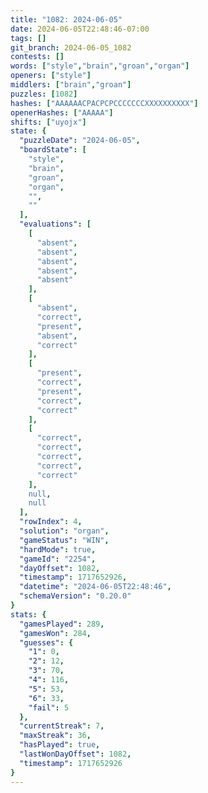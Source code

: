 ```yaml
---
title: "1082: 2024-06-05"
date: 2024-06-05T22:48:46-07:00
tags: []
git_branch: 2024-06-05_1082
contests: []
words: ["style","brain","groan","organ"]
openers: ["style"]
middlers: ["brain","groan"]
puzzles: [1082]
hashes: ["AAAAAACPACPCPCCCCCCCXXXXXXXXXX"]
openerHashes: ["AAAAA"]
shifts: ["uyojx"]
state: {
  "puzzleDate": "2024-06-05",
  "boardState": [
    "style",
    "brain",
    "groan",
    "organ",
    "",
    ""
  ],
  "evaluations": [
    [
      "absent",
      "absent",
      "absent",
      "absent",
      "absent"
    ],
    [
      "absent",
      "correct",
      "present",
      "absent",
      "correct"
    ],
    [
      "present",
      "correct",
      "present",
      "correct",
      "correct"
    ],
    [
      "correct",
      "correct",
      "correct",
      "correct",
      "correct"
    ],
    null,
    null
  ],
  "rowIndex": 4,
  "solution": "organ",
  "gameStatus": "WIN",
  "hardMode": true,
  "gameId": "2254",
  "dayOffset": 1082,
  "timestamp": 1717652926,
  "datetime": "2024-06-05T22:48:46",
  "schemaVersion": "0.20.0"
}
stats: {
  "gamesPlayed": 289,
  "gamesWon": 284,
  "guesses": {
    "1": 0,
    "2": 12,
    "3": 70,
    "4": 116,
    "5": 53,
    "6": 33,
    "fail": 5
  },
  "currentStreak": 7,
  "maxStreak": 36,
  "hasPlayed": true,
  "lastWonDayOffset": 1082,
  "timestamp": 1717652926
}
---
```

<!-- more -->
